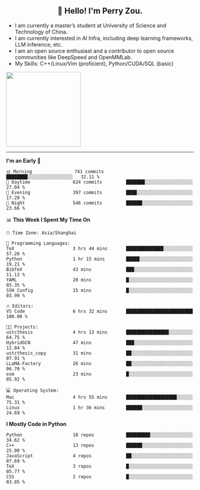 <h2 align="center">👋 Hello! I'm Perry Zou.</h2>

- I am currently a master’s student at University of Science and Technology of China.
- I am currently interested in AI Infra, including deep learning frameworks, LLM inference, etc.
- I am an open source enthusiast and a contributor to open source communities like DeepSpeed and OpenMMLab.
- My Skills: C++/Linux/Vim (proficient), Python/CUDA/SQL (basic)

<img height=200 align="center" src="https://github-readme-stats.vercel.app/api?username=zonepg" />

-------

<!--START_SECTION:waka-->
**I'm an Early 🐤** 

```text
🌞 Morning                741 commits         ████████░░░░░░░░░░░░░░░░░   32.11 % 
🌆 Daytime                624 commits         ███████░░░░░░░░░░░░░░░░░░   27.04 % 
🌃 Evening                397 commits         ████░░░░░░░░░░░░░░░░░░░░░   17.20 % 
🌙 Night                  546 commits         ██████░░░░░░░░░░░░░░░░░░░   23.66 % 
```


📊 **This Week I Spent My Time On** 

```text
🕑︎ Time Zone: Asia/Shanghai

💬 Programming Languages: 
TeX                      3 hrs 44 mins       ██████████████░░░░░░░░░░░   57.26 % 
Python                   1 hr 15 mins        █████░░░░░░░░░░░░░░░░░░░░   19.21 % 
BibTeX                   43 mins             ███░░░░░░░░░░░░░░░░░░░░░░   11.13 % 
YAML                     20 mins             █░░░░░░░░░░░░░░░░░░░░░░░░   05.35 % 
SSH Config               15 mins             █░░░░░░░░░░░░░░░░░░░░░░░░   03.99 % 

🔥 Editors: 
VS Code                  6 hrs 32 mins       █████████████████████████   100.00 % 

🐱‍💻 Projects: 
ustcthesis               4 hrs 13 mins       ████████████████░░░░░░░░░   64.75 % 
HybridGCN                47 mins             ███░░░░░░░░░░░░░░░░░░░░░░   12.04 % 
ustcthesis_copy          31 mins             ██░░░░░░░░░░░░░░░░░░░░░░░   07.91 % 
LLaMA-Factory            26 mins             ██░░░░░░░░░░░░░░░░░░░░░░░   06.70 % 
esm                      23 mins             █░░░░░░░░░░░░░░░░░░░░░░░░   05.92 % 

💻 Operating System: 
Mac                      4 hrs 55 mins       ███████████████████░░░░░░   75.31 % 
Linux                    1 hr 36 mins        ██████░░░░░░░░░░░░░░░░░░░   24.69 % 
```

**I Mostly Code in Python** 

```text
Python                   18 repos            █████████░░░░░░░░░░░░░░░░   34.62 % 
C++                      13 repos            ██████░░░░░░░░░░░░░░░░░░░   25.00 % 
JavaScript               4 repos             ██░░░░░░░░░░░░░░░░░░░░░░░   07.69 % 
TeX                      3 repos             █░░░░░░░░░░░░░░░░░░░░░░░░   05.77 % 
CSS                      2 repos             █░░░░░░░░░░░░░░░░░░░░░░░░   03.85 % 
```




<!--END_SECTION:waka-->
